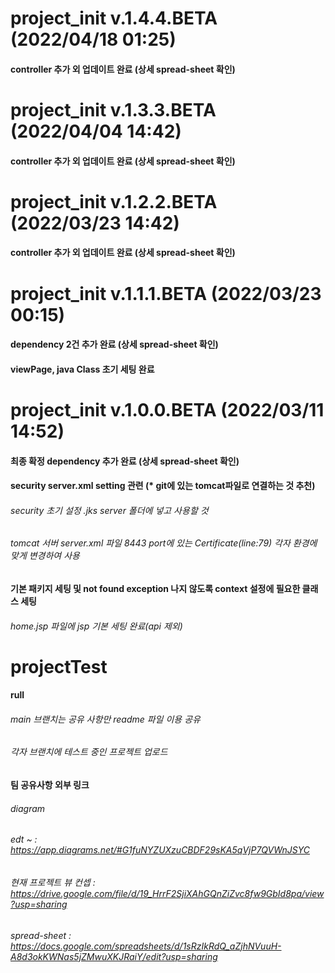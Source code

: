 # project_init v.1.4.4.BETA (2022/04/18 01:25)
#### controller 추가 외 업데이트 완료 (상세 spread-sheet 확인)


# project_init v.1.3.3.BETA (2022/04/04 14:42)
#### controller 추가 외 업데이트 완료 (상세 spread-sheet 확인)


# project_init v.1.2.2.BETA (2022/03/23 14:42)
#### controller 추가 외 업데이트 완료 (상세 spread-sheet 확인)


# project_init v.1.1.1.BETA (2022/03/23 00:15)

#### dependency 2건 추가 완료 (상세 spread-sheet 확인)
#### viewPage, java Class 초기 세팅 완료



# project_init v.1.0.0.BETA (2022/03/11 14:52)

#### 최종 확정 dependency 추가 완료 (상세 spread-sheet 확인)

#### security server.xml setting 관련 (* git에 있는 tomcat파일로 연결하는 것 추천)
###### security 초기 설정 .jks server 폴더에 넣고 사용할 것
###### tomcat 서버 server.xml 파일 8443 port에 있는 Certificate(line:79) 각자 환경에 맞게 변경하여 사용
#### 기본 패키지 세팅 및 not found exception 나지 않도록 context 설정에 필요한 클래스 세팅
###### home.jsp 파일에 jsp 기본 세팅 완료(api 제외)



# projectTest
#### rull
###### main 브랜치는 공유 사항만 readme 파일 이용 공유
###### 각자 브랜치에 테스트 중인 프로젝트 업로드

#### 팀 공유사항 외부 링크
###### diagram
###### edt ~ : https://app.diagrams.net/#G1fuNYZUXzuCBDF29sKA5qVjP7QVWnJSYC
###### 현재 프로젝트 뷰 컨셉 : https://drive.google.com/file/d/19_HrrF2SjiXAhGQnZiZvc8fw9GbId8pa/view?usp=sharing
###### spread-sheet : https://docs.google.com/spreadsheets/d/1sRzIkRdQ_aZjhNVuuH-A8d3okKWNas5jZMwuXKJRaiY/edit?usp=sharing
